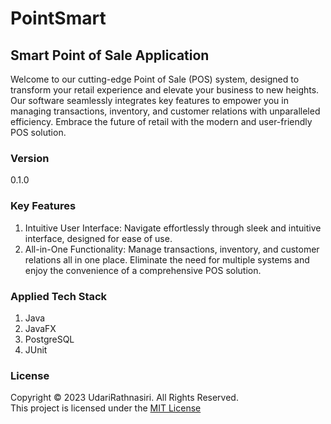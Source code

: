 # PointSmart 
## Smart Point of Sale Application
Welcome to our cutting-edge Point of Sale (POS) system, designed to transform your retail experience and elevate your business to new heights. Our software seamlessly integrates key features to empower you in managing transactions, inventory, and customer relations with unparalleled efficiency. Embrace the future of retail with the modern and user-friendly POS solution.

### Version
0.1.0

### Key Features
1. Intuitive User Interface: 
   Navigate effortlessly through sleek and intuitive interface, designed for ease of use.
2. All-in-One Functionality:
   Manage transactions, inventory, and customer relations all in one place.
   Eliminate the need for multiple systems and enjoy the convenience of a comprehensive POS solution.

### Applied Tech Stack
1. Java
2. JavaFX
3. PostgreSQL
4. JUnit

### License
Copyright &copy; 2023 UdariRathnasiri. All Rights Reserved.<br>
This project is licensed under the [MIT License](LICENSE.txt)
